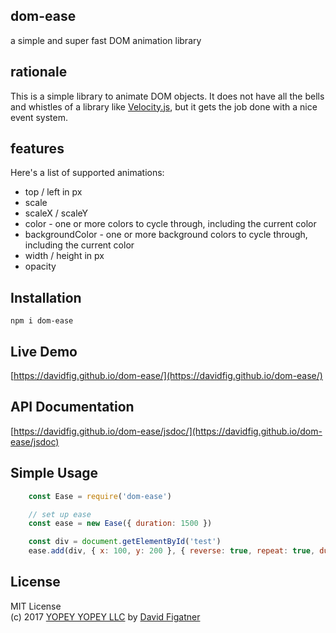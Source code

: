## dom-ease
a simple and super fast DOM animation library

## rationale
This is a simple library to animate DOM objects. It does not have all the bells and whistles of a library like [Velocity.js](http://velocityjs.org/), but it gets the job done with a nice event system.

## features
Here's a list of supported animations:

* top / left in px
* scale
* scaleX / scaleY
* color - one or more colors to cycle through, including the current color
* backgroundColor - one or more background colors to cycle through, including the current color
* width / height in px
* opacity

## Installation

    npm i dom-ease

## Live Demo
[https://davidfig.github.io/dom-ease/](https://davidfig.github.io/dom-ease/)

## API Documentation
[https://davidfig.github.io/dom-ease/jsdoc/](https://davidfig.github.io/dom-ease/jsdoc)

## Simple Usage
```js
    const Ease = require('dom-ease')

    // set up ease
    const ease = new Ease({ duration: 1500 })

    const div = document.getElementById('test')
    ease.add(div, { x: 100, y: 200 }, { reverse: true, repeat: true, duration: 2500, ease: 'easeInOutQuad' })
```

## License 
MIT License  
(c) 2017 [YOPEY YOPEY LLC](https://yopeyopey.com/) by [David Figatner](https://twitter.com/yopey_yopey/)
